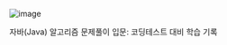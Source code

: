 ![image](https://github.com/KORDONGSEOK/JavaCodeTest/assets/54506544/2a39de81-f43b-47f9-8ef4-41baa0edc652)

자바(Java) 알고리즘 문제풀이 입문: 코딩테스트 대비 학습 기록
